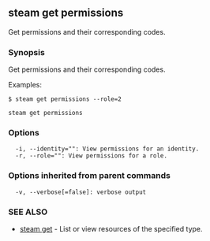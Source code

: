 ## steam get permissions

Get permissions and their corresponding codes.

### Synopsis


Get permissions and their corresponding codes.

Examples:

	$ steam get permissions --role=2

```
steam get permissions
```

### Options

```
  -i, --identity="": View permissions for an identity.
  -r, --role="": View permissions for a role.
```

### Options inherited from parent commands

```
  -v, --verbose[=false]: verbose output
```

### SEE ALSO
* [steam get](steam_get.md)	 - List or view resources of the specified type.

